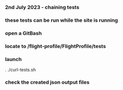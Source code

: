 ### 2nd July 2023 - chaining tests
### these tests can be run while the site is running

### open a GitBash
### locate to /flight-profile/FlightProfile/tests

### launch

. ./curl-tests.sh

### check the created json output files